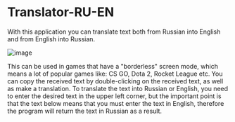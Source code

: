 # Translator-RU-EN
With this application you can translate text both from Russian into English and from English into Russian.

![image](https://user-images.githubusercontent.com/57842015/207405959-51795c03-687e-4d56-b422-51210a50ab04.png)

This can be used in games that have a "borderless" screen mode, which means a lot of popular games like: CS GO, Dota 2, Rocket League etc. You can copy the received text by double-clicking on the received text, as well as make a translation. To translate the text into Russian or English, you need to enter the desired text in the upper left corner, but the important point is that the text below means that you must enter the text in English, therefore the program will return the text in Russian as a result.
